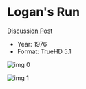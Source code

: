 # Logan's Run

[Discussion Post](https://www.avsforum.com/threads/bass-eq-for-filtered-movies.2995212/post-59347132)

* Year: 1976
* Format: TrueHD 5.1

![img 0](https://i.imgur.com/rKoOgsh.jpg)

![img 1](https://i.imgur.com/FoilmKE.png)

